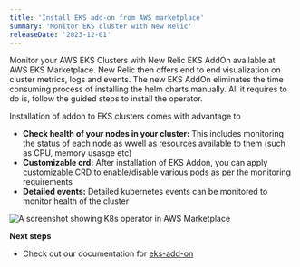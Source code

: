 ```yaml
---
title: 'Install EKS add-on from AWS marketplace'
summary: 'Monitor EKS cluster with New Relic'
releaseDate: '2023-12-01'
---
```


Monitor your AWS EKS Clusters with New Relic EKS AddOn available at AWS EKS Marketplace. New Relic then offers end to end visualization on cluster metrics, logs and events. The new EKS AddOn eliminates the time consuming process of installing the helm charts manually. All it requires to do is, follow the guided steps to install the operator.

Installation of addon to EKS clusters comes with advantage to 

* **Check health of your nodes in your cluster:**  This includes monitoring the status of each node as wwell as resources available to them (such as CPU, memory usasge etc)
* **Customizable crd:** After installation of EKS Addon, you can apply customizable CRD to enable/disable various pods as per the monitoring requirements
* **Detailed events:** Detailed kubernetes events can be monitored to monitor health of the cluster
  

![A screenshot showing K8s operator in AWS Marketplace](./images/aws-newrelic-eks-addon.webp")

**Next steps**

* Check out our documentation for [eks-add-on](https://docs.newrelic.com/docs/infrastructure/amazon-integrations/connect/eks-add-on/)
